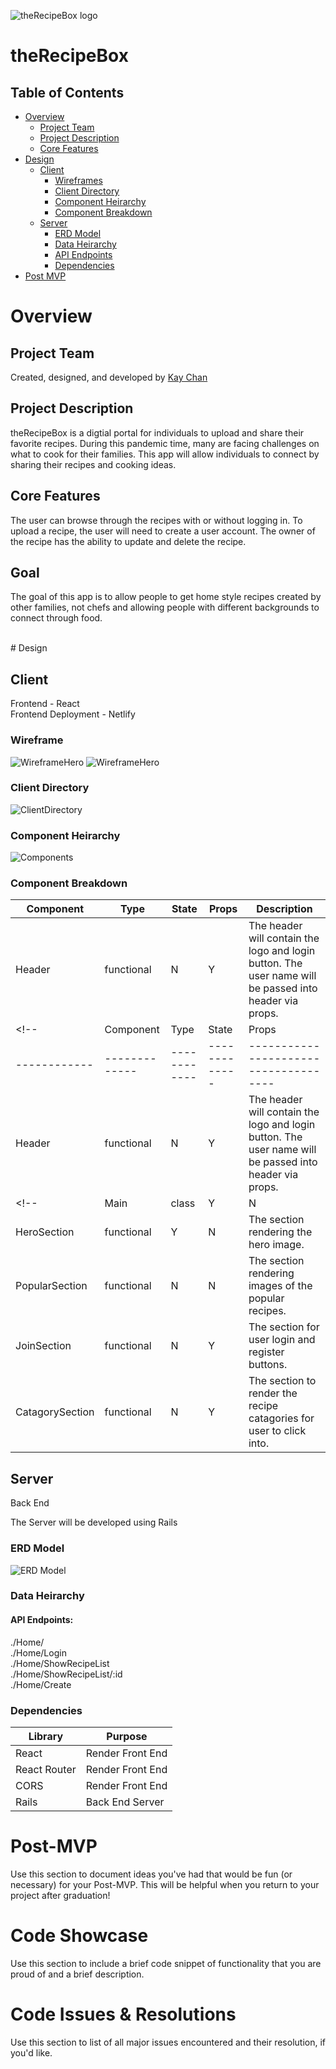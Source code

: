 ![theRecipeBox logo](./readmeDoc/theRecipeBox_Hero.png)

# theRecipeBox

## Table of Contents

- [Overview](#overview)
  - [Project Team](#project-team)
  - [Project Description](#project-description)
  - [Core Features](#core-features)
- [Design](#design)
  - [Client](#client)
    - [Wireframes](#wireframes)
    - [Client Directory](#client-directory)
    - [Component Heirarchy](#component-heirarchy)
    - [Component Breakdown](#component-breakdown)
  - [Server](#client)
    - [ERD Model](#erd-model)
    - [Data Heirarchy](#data-heirarchy)
    - [API Endpoints](#api-endpoints)
    - [Dependencies](#dependencies)
- [Post MVP](#post-mvp)

# Overview

## Project Team

Created, designed, and developed by [Kay Chan](https://github.com/kaych26)

## Project Description

theRecipeBox is a digtial portal for individuals to upload and share their favorite recipes. During this pandemic time, many are facing challenges on what to cook for their families. This app will allow individuals to connect by sharing their recipes and cooking ideas.

## Core Features

The user can browse through the recipes with or without logging in. To upload a recipe, the user will need to create a user account. The owner of the recipe has the ability to update and delete the recipe.

## Goal

The goal of this app is to allow people to get home style recipes created by other families, not chefs and allowing people with different backgrounds to connect through food.

</br>
# Design

## Client

Frontend - React
</br>
Frontend Deployment - Netlify
</br>

### Wireframe

![WireframeHero](./readmeDoc/theRecipeBox_wireframe1.png)
![WireframeHero](./readmeDoc/theRecipeBox_wireframe2.png)
</br>

### Client Directory

![ClientDirectory](./readmeDoc/client_directory.png)
</br>

### Component Heirarchy

![Components](./readmeDoc/components.png)
</br>

### Component Breakdown

Component | Type | State | Props | Description
------------ | ------------- | ------------ | ------------- | ------------ |
Header | functional | N | Y | The header will contain the logo and login button.  The user name will be passed into header via props. |
<!-- | Component | Type | State | Props | Description |
| ------------ | ------------- | ------------ | ------------- | ------------------------------------- |
| Header | functional | N | Y | The header will contain the logo and login button.  The user name will be passed into header via props. | -->
<!-- | Main | class | Y | N | The main will store/track the API recipe data and render the sections. |
| HeroSection | functional | Y | N | The section rendering the hero image. |
| PopularSection | functional | N | N | The section rendering images of the popular recipes. |
| JoinSection | functional | N | Y | The section for user login and register buttons. |
| CatagorySection | functional | N | Y | The section to render the recipe catagories for user to click into. | -->

## Server

Back End

The Server will be developed using Rails

### ERD Model

![ERD Model](./readmeDoc/theRecipeBox.png)

### Data Heirarchy

#### API Endpoints:

./Home/
</br>
./Home/Login
</br>
./Home/ShowRecipeList
</br>
./Home/ShowRecipeList/:id
</br>
./Home/Create
</br>

### Dependencies

| Library      | Purpose          |
| ------------ | ---------------- |
| React        | Render Front End |
| React Router | Render Front End |
| CORS         | Render Front End |
| Rails        | Back End Server  |

# Post-MVP

Use this section to document ideas you've had that would be fun (or necessary) for your Post-MVP. This will be helpful when you return to your project after graduation!

# Code Showcase

Use this section to include a brief code snippet of functionality that you are proud of and a brief description.

# Code Issues & Resolutions

Use this section to list of all major issues encountered and their resolution, if you'd like.
